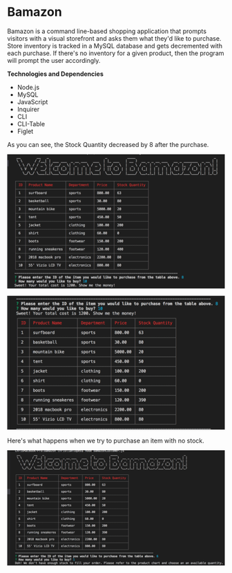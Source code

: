 # Bamazon

Bamazon is a command line-based shopping application that prompts visitors with a visual storefront and asks them what they&#39;d like to purchase. Store inventory is tracked in a MySQL database and gets decremented with each purchase. If there&#39;s no inventory for a given product, then the program will prompt the user accordingly.

**Technologies and Dependencies**

- Node.js
- MySQL
- JavaScript
- Inquirer
- CLI
- CLI-Table
- Figlet

As you can see, the Stock Quantity decreased by 8 after the purchase.

![alt text](/images/1.png)

![alt text](/images/2.png)



Here&#39;s what happens when we try to purchase an item with no stock.

![alt text](/images/3.png)
